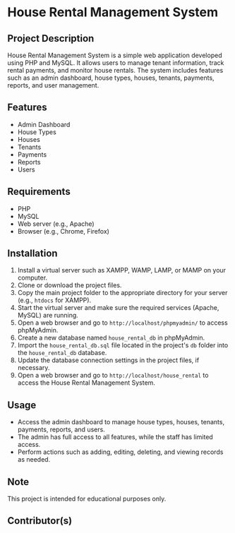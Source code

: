 # House Rental Management System

## Project Description
House Rental Management System is a simple web application developed using PHP and MySQL. It allows users to manage tenant information, track rental payments, and monitor house rentals. The system includes features such as an admin dashboard, house types, houses, tenants, payments, reports, and user management.

## Features
- Admin Dashboard
- House Types
- Houses
- Tenants
- Payments
- Reports
- Users

## Requirements
- PHP
- MySQL
- Web server (e.g., Apache)
- Browser (e.g., Chrome, Firefox)

## Installation
1. Install a virtual server such as XAMPP, WAMP, LAMP, or MAMP on your computer.
2. Clone or download the project files.
3. Copy the main project folder to the appropriate directory for your server (e.g., `htdocs` for XAMPP).
4. Start the virtual server and make sure the required services (Apache, MySQL) are running.
5. Open a web browser and go to `http://localhost/phpmyadmin/` to access phpMyAdmin.
6. Create a new database named `house_rental_db` in phpMyAdmin.
7. Import the `house_rental_db.sql` file located in the project's `db` folder into the `house_rental_db` database.
8. Update the database connection settings in the project files, if necessary.
9. Open a web browser and go to `http://localhost/house_rental` to access the House Rental Management System.

## Usage
- Access the admin dashboard to manage house types, houses, tenants, payments, reports, and users.
- The admin has full access to all features, while the staff has limited access.
- Perform actions such as adding, editing, deleting, and viewing records as needed.

## Note
This project is intended for educational purposes only.

## Contributor(s)